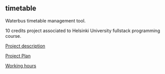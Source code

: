 ## timetable
Waterbus timetable management tool.

10 credits project associated to Helsinki University fullstack programming course.

[Project description](description)

[Project Plan](plan.md)

[Working hours](hours.md)
